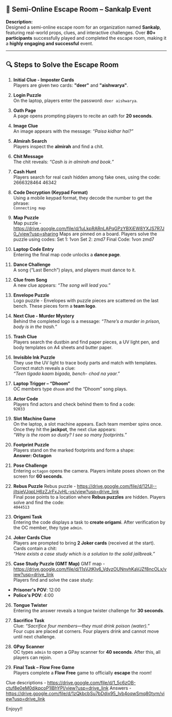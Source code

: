 ## 🧩 Semi-Online Escape Room – Sankalp Event

**Description:**  
Designed a semi-online escape room for an organization named **Sankalp**, featuring real-world props, clues, and interactive challenges. Over **80+ participants** successfully played and completed the escape room, making it a **highly engaging and successful** event.

---

## 🔍 Steps to Solve the Escape Room

1. **Initial Clue - Imposter Cards**  
   Players are given two cards: **"deer"** and **"aishwarya"**.

2. **Login Puzzle**  
   On the laptop, players enter the password: `deer aishwarya`.

3. **Oath Page**  
   A page opens prompting players to recite an oath for **20 seconds**.

4. **Image Clue**  
   An image appears with the message: _“Paisa kidhar hai?”_

5. **Almirah Search**  
   Players inspect the **almirah** and find a chit.

6. **Chit Message**  
   The chit reveals: _“Cash is in almirah and book.”_

7. **Cash Hunt**  
   Players search for real cash hidden among fake ones, using the code:
   2666328464 46342

8. **Code Decryption (Keypad Format)**  
Using a mobile keypad format, they decode the number to get the phrase:  
`Connecting map`

9. **Map Puzzle**  
Map puzzle - https://drive.google.com/file/d/1uLkpRARnLAPqGPzYBXiEW8YXJS7R7J0_/view?usp=sharing
Maps are pinned on a board. Players solve the puzzle using codes:
Set 1: 1von 
Set 2: zmd7 
Final Code: 1von zmd7

10. **Laptop Code Entry**  
 Entering the final map code unlocks a **dance page**.

11. **Dance Challenge**  
 A song (“Last Bench”) plays, and players must dance to it.

12. **Clue from Song**  
 A new clue appears: _“The song will lead you.”_

13. **Envelope Puzzle**  
Logo puzzle - 
 Envelopes with puzzle pieces are scattered on the last bench. These pieces form a **team logo**.

14. **Next Clue - Murder Mystery**  
 Behind the completed logo is a message: _“There’s a murder in prison, body is in the trash.”_

15. **Trash Clue**  
 Players search the dustbin and find paper pieces, a UV light pen, and body templates on A4 sheets and butter paper.

16. **Invisible Ink Puzzle**  
 They use the UV light to trace body parts and match with templates. Correct match reveals a clue:  
 _“Teen tigada kaam bigada, bench- chod na yaar.”_

17. **Laptop Trigger – “Dhoom”**  
 OC members type `dhoom` and the “Dhoom” song plays.

18. **Actor Code**  
 Players find actors and check behind them to find a code:  
 `92033`

19. **Slot Machine Game**  
 On the laptop, a slot machine appears. Each team member spins once. Once they hit the **jackpot**, the next clue appears:  
 _“Why is the room so dusty? I see so many footprints.”_

20. **Footprint Puzzle**  
 Players stand on the marked footprints and form a shape:  
 **Answer: Octagon**

21. **Pose Challenge**  
 Entering `octagon` opens the camera. Players imitate poses shown on the screen for **60 seconds**.

22. **Rebus Puzzle**
Rebus puzzle - https://drive.google.com/file/d/12fJI--jItsieVJqpLH6zZJrFxJvHL-vs/view?usp=drive_link  
 Final pose points to a location where **Rebus puzzles** are hidden. Players solve and find the code:  
 `4044513`

23. **Origami Task**  
 Entering the code displays a task to **create origami**. After verification by the OC member, they type `admin`.

24. **Joker Cards Clue**  
 Players are prompted to bring **2 Joker cards** (received at the start). Cards contain a chit:  
 _“Here exists a case study which is a solution to the solid jailbreak.”_

25. **Case Study Puzzle (GMT Map)**
GMT map - https://drive.google.com/file/d/11sVJtKlv6_VdyzOUNnvhKaVJZf8ncOLx/view?usp=drive_link  
 Players find and solve the case study:
 - **Prisoner's POV**: 12:00  
 - **Police's POV**: 4:00

26. **Tongue Twister**  
 Entering the answer reveals a tongue twister challenge for **30 seconds**.

27. **Sacrifice Task**  
 Clue: _“Sacrifice four members—they must drink poison (water).”_  
 Four cups are placed at corners. Four players drink and cannot move until next challenge.

28. **GPay Scanner**  
 OC types `admin` to open a GPay scanner for **40 seconds**. After this, all players can rejoin.

29. **Final Task – Flow Free Game**  
 Players complete a **Flow Free** game to officially **escape** the room!

Clue descriptions - https://drive.google.com/file/d/1_5c6zOB-ctuf8e0eM0djkpcoP1IBhYPl/view?usp=drive_link
Answers - https://drive.google.com/file/d/1zQkbcbSu7bDdix95_lvb4oqwSmq80tym/view?usp=drive_link

Enjoyy!!

